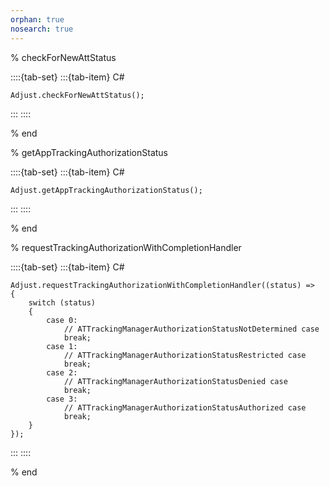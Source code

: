 ```yaml
---
orphan: true
nosearch: true
---
```


% checkForNewAttStatus

::::{tab-set}
:::{tab-item} C#
```{code-block} cs
Adjust.checkForNewAttStatus();
```
:::
::::

% end

% getAppTrackingAuthorizationStatus

::::{tab-set}
:::{tab-item} C#
```{code-block} cs
Adjust.getAppTrackingAuthorizationStatus();
```
:::
::::

% end

% requestTrackingAuthorizationWithCompletionHandler

::::{tab-set}
:::{tab-item} C#
```{code-block} cs
Adjust.requestTrackingAuthorizationWithCompletionHandler((status) =>
{
    switch (status)
    {
        case 0:
            // ATTrackingManagerAuthorizationStatusNotDetermined case
            break;
        case 1:
            // ATTrackingManagerAuthorizationStatusRestricted case
            break;
        case 2:
            // ATTrackingManagerAuthorizationStatusDenied case
            break;
        case 3:
            // ATTrackingManagerAuthorizationStatusAuthorized case
            break;
    }
});
```
:::
::::

% end

